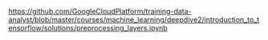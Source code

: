 
https://github.com/GoogleCloudPlatform/training-data-analyst/blob/master/courses/machine_learning/deepdive2/introduction_to_tensorflow/solutions/preprocessing_layers.ipynb